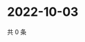 # 2022-10-03

共 0 条

<!-- BEGIN WEIBO -->
<!-- 最后更新时间 Mon Oct 03 2022 08:36:32 GMT+0800 (China Standard Time) -->

<!-- END WEIBO -->
